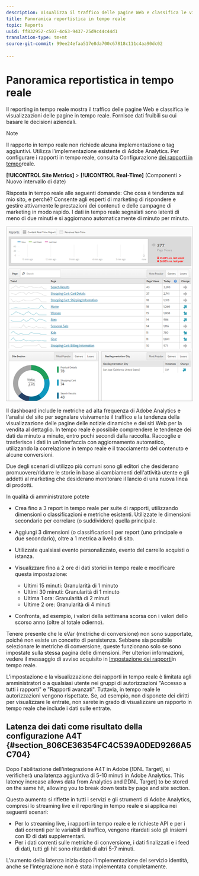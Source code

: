 ```yaml
---
description: Visualizza il traffico delle pagine Web e classifica le visualizzazioni delle pagine in tempo reale. Fornisce dati fruibili su cui basare le decisioni aziendali.
title: Panoramica reportistica in tempo reale
topic: Reports
uuid: ff832952-c507-4c63-9437-25d9c44c44d1
translation-type: tm+mt
source-git-commit: 99ee24efaa517e8da700c67818c111c4aa90dc02

---
```



# Panoramica reportistica in tempo reale

Il reporting in tempo reale mostra il traffico delle pagine Web e classifica le visualizzazioni delle pagine in tempo reale. Fornisce dati fruibili su cui basare le decisioni aziendali.

>[!NOTE]
>
> Il rapporto in tempo reale non richiede alcuna implementazione o tag aggiuntivi. Utilizza l’implementazione esistente di Adobe Analytics. Per configurare i rapporti in tempo reale, consulta Configurazione [dei rapporti in tempo](/help/components/c-real-time-reporting/t-realtime-admin.md)reale.

**[!UICONTROL Site Metrics]** &gt; **[!UICONTROL Real-Time]** (Componenti &gt; Nuovo intervallo di date)

Risposta in tempo reale alle seguenti domande: Che cosa è tendenza sul mio sito, e perché? Consente agli esperti di marketing di rispondere e gestire attivamente le prestazioni dei contenuti e delle campagne di marketing in modo rapido. I dati in tempo reale segnalati sono latenti di meno di due minuti e si aggiornano automaticamente di minuto per minuto.

![](assets/report-realtime.png)

Il dashboard include le metriche ad alta frequenza di Adobe Analytics e l'analisi del sito per segnalare visivamente il traffico e la tendenza della visualizzazione delle pagine delle notizie dinamiche e dei siti Web per la vendita al dettaglio. In tempo reale è possibile comprendere le tendenze dei dati da minuto a minuto, entro pochi secondi dalla raccolta. Raccoglie e trasferisce i dati in un’interfaccia con aggiornamento automatico, utilizzando la correlazione in tempo reale e il tracciamento del contenuto e alcune conversioni.

Due degli scenari di utilizzo più comuni sono gli editori che desiderano promuovere/ridurre le storie in base ai cambiamenti dell'attività utente e gli addetti al marketing che desiderano monitorare il lancio di una nuova linea di prodotti.

In qualità di amministratore potete

* Crea fino a 3 report in tempo reale per suite di rapporti, utilizzando dimensioni o classificazioni e metriche esistenti. Utilizzate le dimensioni secondarie per correlare (o suddividere) quella principale.
* Aggiungi 3 dimensioni (o classificazioni) per report (uno principale e due secondario), oltre a 1 metrica a livello di sito.
* Utilizzate qualsiasi evento personalizzato, evento del carrello acquisti o istanza.
* Visualizzare fino a 2 ore di dati storici in tempo reale e modificare questa impostazione:

   * Ultimi 15 minuti: Granularità di 1 minuto
   * Ultimi 30 minuti: Granularità di 1 minuto
   * Ultima 1 ora: Granularità di 2 minuti
   * Ultime 2 ore: Granularità di 4 minuti

* Confronta, ad esempio, i valori della settimana scorsa con i valori dello scorso anno (oltre al totale odierno).

Tenere presente che le eVar (metriche di conversione) non sono supportate, poiché non esiste un concetto di persistenza. Sebbene sia possibile selezionare le metriche di conversione, queste funzionano solo se sono impostate sulla stessa pagina delle dimensioni. Per ulteriori informazioni, vedere il messaggio di avviso acquisito in [Impostazione dei rapporti](/help/components/c-real-time-reporting/t-realtime-admin.md)in tempo reale.

L'impostazione e la visualizzazione dei rapporti in tempo reale è limitata agli amministratori o a qualsiasi utente nei gruppi di autorizzazioni "Accesso a tutti i rapporti" e "Rapporti avanzati". Tuttavia, in tempo reale le autorizzazioni vengono rispettate. Se, ad esempio, non disponete dei diritti per visualizzare le entrate, non sarete in grado di visualizzare un rapporto in tempo reale che include i dati sulle entrate.

## Latenza dei dati come risultato della configurazione A4T {#section_806CE36354FC4C539A0DED9266A5C704}

Dopo l'abilitazione dell'integrazione A4T in Adobe [!DNL Target], si verificherà una latenza aggiuntiva di 5-10 minuti in Adobe Analytics. This latency increase allows data from Analytics and [!DNL Target] to be stored on the same hit, allowing you to break down tests by page and site section.

Questo aumento si riflette in tutti i servizi e gli strumenti di Adobe Analytics, compresi lo streaming live e il reporting in tempo reale e si applica nei seguenti scenari:

* Per lo streaming live, i rapporti in tempo reale e le richieste API e per i dati correnti per le variabili di traffico, vengono ritardati solo gli insiemi con ID di dati supplementari.
* Per i dati correnti sulle metriche di conversione, i dati finalizzati e i feed di dati, tutti gli hit sono ritardati di altri 5-7 minuti.

L'aumento della latenza inizia dopo l'implementazione del servizio identità, anche se l'integrazione non è stata implementata completamente.
